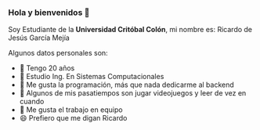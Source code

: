 ### Hola y bienvenidos 👋

Soy Estudiante de la **Universidad Critóbal Colón**, mi nombre es: Ricardo de Jesús García Mejía 

Algunos datos personales son:

- 🔭 Tengo 20 años
- 🌱 Estudio Ing. En Sistemas Computacionales
- 👯 Me gusta la programación, más que nada dedicarme al backend
- 🤔 Algunos de mis pasatiempos son jugar videojuegos y leer de vez en cuando
- 💬 Me gusta el trabajo en equipo
- 😄 Prefiero que me digan Ricardo

